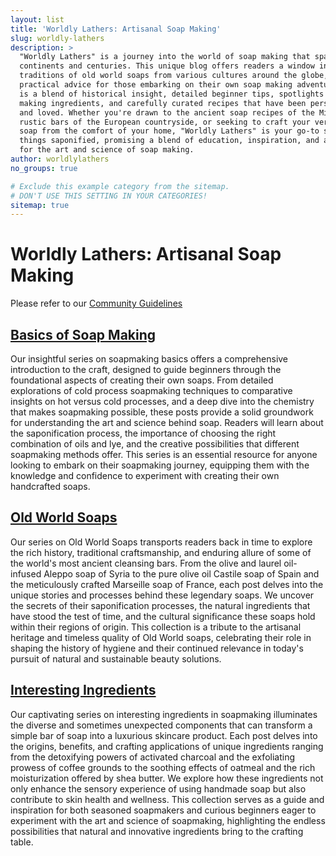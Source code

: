 ```yaml
---
layout: list
title: 'Worldly Lathers: Artisanal Soap Making'
slug: worldly-lathers
description: >
  "Worldly Lathers" is a journey into the world of soap making that spans
  continents and centuries. This unique blog offers readers a window into the rich
  traditions of old world soaps from various cultures around the globe, combined with
  practical advice for those embarking on their own soap making adventures. Each post
  is a blend of historical insight, detailed beginner tips, spotlights on diverse soap
  making ingredients, and carefully curated recipes that have been personally tested
  and loved. Whether you're drawn to the ancient soap recipes of the Middle East, the
  rustic bars of the European countryside, or seeking to craft your very own bespoke
  soap from the comfort of your home, "Worldly Lathers" is your go-to source for all
  things saponified, promising a blend of education, inspiration, and a deep appreciation
  for the art and science of soap making.
author: worldlylathers
no_groups: true

# Exclude this example category from the sitemap.
# DON'T USE THIS SETTING IN YOUR CATEGORIES!
sitemap: true
---
```


# Worldly Lathers: Artisanal Soap Making

Please refer to our [Community Guidelines](/community-guidelines)

## [Basics of Soap Making](/basics-of-soap-making)

Our insightful series on soapmaking basics offers a comprehensive introduction to the
craft, designed to guide beginners through the foundational aspects of creating their
own soaps. From detailed explorations of cold process soapmaking techniques to comparative
insights on hot versus cold processes, and a deep dive into the chemistry that makes
soapmaking possible, these posts provide a solid groundwork for understanding the art and
science behind soap. Readers will learn about the saponification process, the importance
of choosing the right combination of oils and lye, and the creative possibilities that
different soapmaking methods offer. This series is an essential resource for anyone
looking to embark on their soapmaking journey, equipping them with the knowledge and
confidence to experiment with creating their own handcrafted soaps.

## [Old World Soaps](/old-world-soaps)

Our series on Old World Soaps transports readers back in time to explore the rich history,
traditional craftsmanship, and enduring allure of some of the world's most ancient cleansing
bars. From the olive and laurel oil-infused Aleppo soap of Syria to the pure olive oil
Castile soap of Spain and the meticulously crafted Marseille soap of France, each post
delves into the unique stories and processes behind these legendary soaps. We uncover the
secrets of their saponification processes, the natural ingredients that have stood the test
of time, and the cultural significance these soaps hold within their regions of origin. This
collection is a tribute to the artisanal heritage and timeless quality of Old World soaps,
celebrating their role in shaping the history of hygiene and their continued relevance in
today's pursuit of natural and sustainable beauty solutions.

## [Interesting Ingredients](/interesting-ingredients)

Our captivating series on interesting ingredients in soapmaking illuminates the diverse and
sometimes unexpected components that can transform a simple bar of soap into a luxurious
skincare product. Each post delves into the origins, benefits, and crafting applications of
unique ingredients ranging from the detoxifying powers of activated charcoal and the
exfoliating prowess of coffee grounds to the soothing effects of oatmeal and the rich
moisturization offered by shea butter. We explore how these ingredients not only enhance the
sensory experience of using handmade soap but also contribute to skin health and wellness.
This collection serves as a guide and inspiration for both seasoned soapmakers and curious
beginners eager to experiment with the art and science of soapmaking, highlighting the
endless possibilities that natural and innovative ingredients bring to the crafting table.